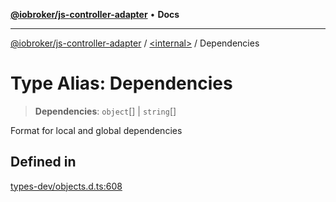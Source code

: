 [**@iobroker/js-controller-adapter**](../../README.md) • **Docs**

***

[@iobroker/js-controller-adapter](../../globals.md) / [\<internal\>](../README.md) / Dependencies

# Type Alias: Dependencies

> **Dependencies**: `object`[] \| `string`[]

Format for local and global dependencies

## Defined in

[types-dev/objects.d.ts:608](https://github.com/ioBroker/ioBroker.js-controller/blob/77e3ad19ba544ef59ab9929a52ba17e35b9cc80a/packages/types-dev/objects.d.ts#L608)
